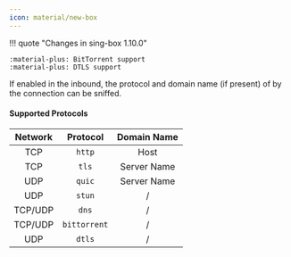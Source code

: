```yaml
---
icon: material/new-box
---
```


!!! quote "Changes in sing-box 1.10.0"

    :material-plus: BitTorrent support
    :material-plus: DTLS support

If enabled in the inbound, the protocol and domain name (if present) of by the connection can be sniffed.

#### Supported Protocols

| Network |   Protocol   | Domain Name |
|:-------:|:------------:|:-----------:|
|   TCP   |    `http`    |    Host     |
|   TCP   |    `tls`     | Server Name |
|   UDP   |    `quic`    | Server Name |
|   UDP   |    `stun`    |      /      |
| TCP/UDP |    `dns`     |      /      |
| TCP/UDP | `bittorrent` |      /      |
|   UDP   |    `dtls`    |      /      |
